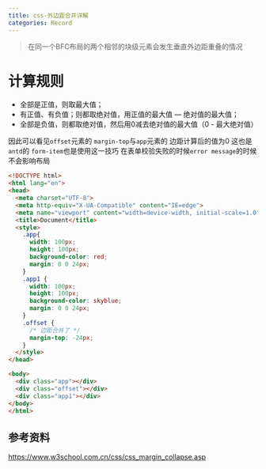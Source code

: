 ```yaml
---
title: css-外边距合并详解
categories: Record
---
```


> 在同一个BFC布局的两个相邻的块级元素会发生垂直外边距重叠的情况



# 计算规则

- 全部是正值，则取最大值；
- 有正值、有负值；则都取绝对值，用正值的最大值 — 绝对值的最大值；
- 全部是负值，则都取绝对值，然后用0减去绝对值的最大值（0 - 最大绝对值）

因此可以看见`offset`元素的 `margin-top`与`app`元素的 边距计算后的值为0  这也是`antd`的 `form-item`也是使用这一技巧 在表单校验失败的时候`error message`的时候 不会影响布局

```html
<!DOCTYPE html>
<html lang="en">
<head>
  <meta charset="UTF-8">
  <meta http-equiv="X-UA-Compatible" content="IE=edge">
  <meta name="viewport" content="width=device-width, initial-scale=1.0">
  <title>Document</title>
  <style>
    .app{
      width: 100px;
      height: 100px;
      background-color: red;
      margin: 0 0 24px;
    }
    .app1 {
      width: 100px;
      height: 100px;
      background-color: skyblue;
      margin: 0 0 24px;
    }
    .offset {
      /* 边距合并了 */
      margin-top: -24px;
    }
  </style>
</head>

<body>
  <div class="app"></div>
  <div class="offset"></div>
  <div class="app1"></div>
</body>
</html>
```



## 参考资料

<https://www.w3school.com.cn/css/css_margin_collapse.asp>
